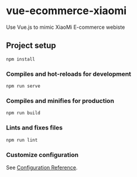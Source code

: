 # vue-ecommerce-xiaomi

Use Vue.js to mimic XiaoMi E-commerce webiste

## Project setup

```npm install```

### Compiles and hot-reloads for development

```npm run serve```

### Compiles and minifies for production

```npm run build```

### Lints and fixes files

```npm run lint```

### Customize configuration

See [Configuration Reference](https://cli.vuejs.org/config/).
